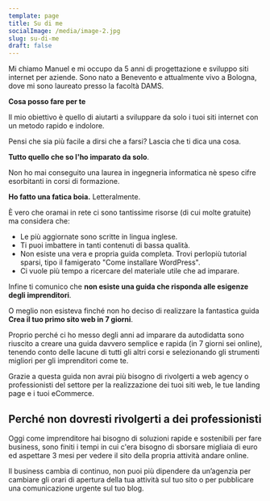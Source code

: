 ```yaml
---
template: page
title: Su di me
socialImage: /media/image-2.jpg
slug: su-di-me
draft: false
---
```


Mi chiamo Manuel e mi occupo da 5 anni di progettazione e sviluppo siti internet per aziende. Sono nato a Benevento e attualmente vivo a Bologna, dove mi sono laureato presso la facoltà DAMS.

**Cosa posso fare per te**

Il mio obiettivo è quello di aiutarti a sviluppare da solo i tuoi siti internet con un metodo rapido e indolore.

Pensi che sia più facile a dirsi che a farsi? Lascia che ti dica una cosa.

**Tutto quello che so l'ho imparato da solo**.

Non ho mai conseguito una laurea in ingegneria informatica nè speso cifre esorbitanti in corsi di formazione. 

**Ho fatto una fatica boia.** Letteralmente.

È vero che oramai in rete ci sono tantissime risorse (di cui molte gratuite) ma considera che:
* Le più aggiornate sono scritte in lingua inglese.
* Ti puoi imbattere in tanti contenuti di bassa qualità.
* Non esiste una vera e propria guida completa. Trovi perlopiù tutorial sparsi, tipo il famigerato "Come installare WordPress".
* Ci vuole più tempo a ricercare del materiale utile che ad imparare.

Infine ti comunico che **non esiste una guida che risponda alle esigenze degli imprenditori**.

O meglio non esisteva finché non ho deciso di realizzare la fantastica guida **Crea il tuo primo sito web in 7 giorni**.

Proprio perché ci ho messo degli anni ad imparare da autodidatta sono riuscito a creare una guida davvero semplice e rapida (in 7 giorni sei online), tenendo conto delle lacune di tutti gli altri corsi e selezionando gli strumenti migliori per gli imprenditori come te.

Grazie a questa guida non avrai più bisogno di rivolgerti a web agency o professionisti del settore per la realizzazione dei tuoi siti web, le tue landing page e i tuoi eCommerce.

## Perché non dovresti rivolgerti a dei professionisti ##
Oggi come imprenditore hai bisogno di soluzioni rapide e sostenibili per fare business, sono finiti i tempi in cui c'era bisogno di sborsare migliaia di euro ed aspettare 3 mesi per vedere il sito della propria attività andare online. 

Il business cambia di continuo, non puoi più dipendere da un’agenzia per cambiare gli orari di apertura della tua attività sul tuo sito o per pubblicare una comunicazione urgente sul tuo blog.